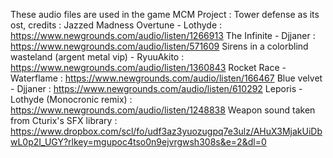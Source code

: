 These audio files are used in the game MCM Project : Tower defense as its ost, credits :
Jazzed Madness Overtune - Lothyde : https://www.newgrounds.com/audio/listen/1266913
The Infinite - Djjaner : https://www.newgrounds.com/audio/listen/571609
Sirens in a colorblind wasteland (argent metal vip) - RyuuAkito : https://www.newgrounds.com/audio/listen/1360843
Rocket Race - Waterflame : https://www.newgrounds.com/audio/listen/166467
Blue velvet - Djjaner : https://www.newgrounds.com/audio/listen/610292
Leporis - Lothyde (Monocronic remix) : https://www.newgrounds.com/audio/listen/1248838
Weapon sound taken from Cturix's SFX library : https://www.dropbox.com/scl/fo/udf3az3yuozugpq7e3ulz/AHuX3MjakUiDbwL0p2I_UGY?rlkey=mgupoc4tso0n9ejvrgwsh308s&e=2&dl=0
